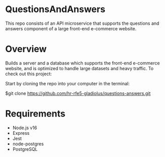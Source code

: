 # QuestionsAndAnswers
This repo consists of an API microservice that supports the questions and answers component of a large front-end e-commerce website.

# Overview
Builds a server and a database which supports the front-end e-commerce website, and is optimized to handle large datasets and heavy traffic.
To check out this project:

Start by cloning the repo into your computer in the terminal:

$git clone https://github.com/hr-rfe5-gladiolus/questions-answers.git

# Requirements
- Node.js v16
- Express
- Jest
- node-postgres
- PostgreSQL

